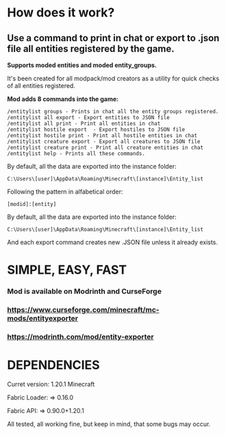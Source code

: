# How does it work?
## Use a command to print in chat or export to .json file all entities registered by the game.

**Supports moded entities and moded entity_groups.**

It's been created for all modpack/mod creators as a utility for quick checks of all entities registered.

**Mod adds 8 commands into the game:**

```
/entitylist groups - Prints in chat all the entity groups registered.
/entitylist all export - Export entities to JSON file
/entitylist all print - Print all entities in chat
/entitylist hostile export  - Export hostiles to JSON file
/entitylist hostile print - Print all hostile entities in chat
/entitylist creature export - Export all creatures to JSON file
/entitylist creature print - Print all creature entities in chat
/entitylist help - Prints all these commands.
```
By default, all the data are exported into the instance folder:
```
C:\Users\[user]\AppData\Roaming\Minecraft\[instance]\Entity_list
```
Following the pattern in alfabetical order:
```
[modid]:[entity]
```
By default, all the data are exported into the instance folder:
```
C:\Users\[user]\AppData\Roaming\Minecraft\[instance]\Entity_list
```

And each export command creates new .JSON file unless it already exists.

# SIMPLE, EASY, FAST

### Mod is available on Modrinth and CurseForge
### https://www.curseforge.com/minecraft/mc-mods/entityexporter
### https://modrinth.com/mod/entity-exporter




# DEPENDENCIES

Curret version:
1.20.1 Minecraft 

Fabric Loader:
=> 0.16.0

Fabric API:
=> 0.90.0+1.20.1



All tested, all working fine, but keep in mind, that some bugs may occur.
